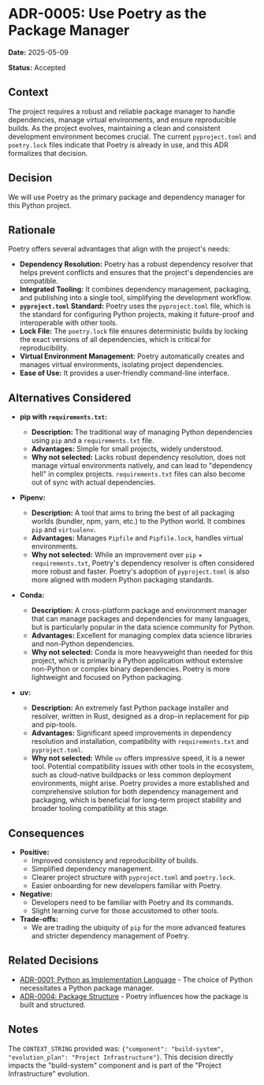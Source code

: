 # ADR-0005: Use Poetry as the Package Manager

**Date:** 2025-05-09

**Status:** Accepted

## Context

The project requires a robust and reliable package manager to handle dependencies, manage virtual environments, and ensure reproducible builds. As the project evolves, maintaining a clean and consistent development environment becomes crucial. The current `pyproject.toml` and `poetry.lock` files indicate that Poetry is already in use, and this ADR formalizes that decision.

## Decision

We will use Poetry as the primary package and dependency manager for this Python project.

## Rationale

Poetry offers several advantages that align with the project's needs:

-   **Dependency Resolution:** Poetry has a robust dependency resolver that helps prevent conflicts and ensures that the project's dependencies are compatible.
-   **Integrated Tooling:** It combines dependency management, packaging, and publishing into a single tool, simplifying the development workflow.
-   **`pyproject.toml` Standard:** Poetry uses the `pyproject.toml` file, which is the standard for configuring Python projects, making it future-proof and interoperable with other tools.
-   **Lock File:** The `poetry.lock` file ensures deterministic builds by locking the exact versions of all dependencies, which is critical for reproducibility.
-   **Virtual Environment Management:** Poetry automatically creates and manages virtual environments, isolating project dependencies.
-   **Ease of Use:** It provides a user-friendly command-line interface.

## Alternatives Considered

-   **pip with `requirements.txt`:**
    -   **Description:** The traditional way of managing Python dependencies using `pip` and a `requirements.txt` file.
    -   **Advantages:** Simple for small projects, widely understood.
    -   **Why not selected:** Lacks robust dependency resolution, does not manage virtual environments natively, and can lead to "dependency hell" in complex projects. `requirements.txt` files can also become out of sync with actual dependencies.

-   **Pipenv:**
    -   **Description:** A tool that aims to bring the best of all packaging worlds (bundler, npm, yarn, etc.) to the Python world. It combines `pip` and `virtualenv`.
    -   **Advantages:** Manages `Pipfile` and `Pipfile.lock`, handles virtual environments.
    -   **Why not selected:** While an improvement over `pip` + `requirements.txt`, Poetry's dependency resolver is often considered more robust and faster. Poetry's adoption of `pyproject.toml` is also more aligned with modern Python packaging standards.

-   **Conda:**
    -   **Description:** A cross-platform package and environment manager that can manage packages and dependencies for many languages, but is particularly popular in the data science community for Python.
    -   **Advantages:** Excellent for managing complex data science libraries and non-Python dependencies.
    -   **Why not selected:** Conda is more heavyweight than needed for this project, which is primarily a Python application without extensive non-Python or complex binary dependencies. Poetry is more lightweight and focused on Python packaging.

-   **uv:**
    -   **Description:** An extremely fast Python package installer and resolver, written in Rust, designed as a drop-in replacement for pip and pip-tools.
    -   **Advantages:** Significant speed improvements in dependency resolution and installation, compatibility with `requirements.txt` and `pyproject.toml`.
    -   **Why not selected:** While `uv` offers impressive speed, it is a newer tool. Potential compatibility issues with other tools in the ecosystem, such as cloud-native buildpacks or less common deployment environments, might arise. Poetry provides a more established and comprehensive solution for both dependency management and packaging, which is beneficial for long-term project stability and broader tooling compatibility at this stage.

## Consequences

-   **Positive:**
    -   Improved consistency and reproducibility of builds.
    -   Simplified dependency management.
    -   Clearer project structure with `pyproject.toml` and `poetry.lock`.
    -   Easier onboarding for new developers familiar with Poetry.
-   **Negative:**
    -   Developers need to be familiar with Poetry and its commands.
    -   Slight learning curve for those accustomed to other tools.
-   **Trade-offs:**
    -   We are trading the ubiquity of `pip` for the more advanced features and stricter dependency management of Poetry.

## Related Decisions

-   [ADR-0001: Python as Implementation Language](0001-python-as-implementation-language.md:1) - The choice of Python necessitates a Python package manager.
-   [ADR-0004: Package Structure](0004-package-structure.md:1) - Poetry influences how the package is built and structured.

## Notes

The `CONTEXT_STRING` provided was: `{"component": "build-system", "evolution_plan": "Project Infrastructure"}`. This decision directly impacts the "build-system" component and is part of the "Project Infrastructure" evolution.